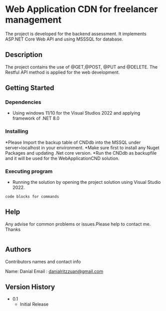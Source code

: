 # Web Application CDN for freelancer management

The project is developed for the backend assessment. It implements ASP.NET Core Web API and using MSSSQL for database.

## Description

The project contains the use of @GET,@POST, @PUT and @DELETE. The Restful API method is applied for the web development.

## Getting Started

### Dependencies

* Using windows 11/10 for the Visual Studios 2022 and applying framework of .NET 8.0 

### Installing

*Please Import the backup table of CNDdb into the MSSQL under server=localhost in your environment.
*Make sure first to install any Nuget Packages and updating .Net core version.
*Run the CNDdb as backupfile and it will be used for the WebApplicationCND solution.

### Executing program

* Running the solution by opening the project solution using Visual Studio 2022.
```
code blocks for commands
```

## Help

Any advise for common problems or issues.Please help to contact me. Thanks
```

```

## Authors

Contributors names and contact info

Name: Danial
Email : danialritzzuan@gmail.com

## Version History

* 0.1
    * Initial Release

